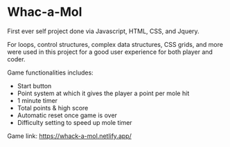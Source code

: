 # Whac-a-Mol

First ever self project done via Javascript, HTML, CSS, and Jquery.

For loops, control structures, complex data structures, CSS grids, and more were used in this project for a good user experience for both player and coder.

Game functionalities includes:
- Start button 
- Point system at which it gives the player a point per mole hit
- 1 minute timer 
- Total points & high score
- Automatic reset once game is over
- Difficulty setting to speed up mole timer

Game link: https://whack-a-mol.netlify.app/
